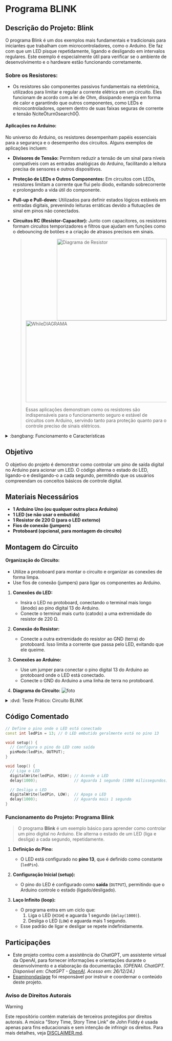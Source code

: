 # Programa BLINK


## Descrição do Projeto: Blink
O programa Blink é um dos exemplos mais fundamentais e tradicionais para iniciantes que trabalham com microcontroladores, como o Arduino. Ele faz com que um LED pisque repetidamente, ligando e desligando em intervalos regulares. Este exemplo é especialmente útil para verificar se o ambiente de desenvolvimento e o hardware estão funcionando corretamente.

### Sobre os Resistores:
- Os resistores são componentes passivos fundamentais na eletrônica, utilizados para limitar e regular a corrente elétrica em um circuito. Eles funcionam de acordo com a lei de Ohm, dissipando energia em forma de calor e garantindo que outros componentes, como LEDs e microcontroladores, operem dentro de suas faixas seguras de corrente e tensão citeturn0search0.

#### Aplicações no Arduino:

No universo do Arduino, os resistores desempenham papéis essenciais para a segurança e o desempenho dos circuitos. Alguns exemplos de aplicações incluem:

- **Divisores de Tensão:** Permitem reduzir a tensão de um sinal para níveis compatíveis com as entradas analógicas do Arduino, facilitando a leitura precisa de sensores e outros dispositivos.
- **Proteção de LEDs e Outros Componentes:** Em circuitos com LEDs, resistores limitam a corrente que flui pelo diodo, evitando sobrecorrente e prolongando a vida útil do componente.
- **Pull-up e Pull-down:** Utilizados para definir estados lógicos estáveis em entradas digitais, prevenindo leituras erráticas devido a flutuações de sinal em pinos não conectados.
- **Circuitos RC (Resistor-Capacitor):** Junto com capacitores, os resistores formam circuitos temporizadores e filtros que ajudam em funções como o debouncing de botões e a criação de atrasos precisos em sinais.

     > <img height="254.3" width="343" align="right" alt="Diagrama de Resistor" src="https://github.com/Matheusrammos/LIA-Docs/blob/main/Exerc%C3%ADcio_em_Sala_1/RESISTORES_Tabela%3ARESIST%C3%8ANCIA.png">
     >
     > <img height="255" width="450" alt="WhileDIAGRAMA" src="https://github.com/Matheusrammos/LIA-Docs/blob/main/Exerc%C3%ADcio_em_Sala_1/RESISTORES_IMG_1.png">
     > 
     > Essas aplicações demonstram como os resistores são indispensáveis para o funcionamento seguro e estável de circuitos com Arduino, servindo tanto para proteção quanto para o controle preciso de sinais elétricos.

<details>
<summary> :bangbang: Funcionamento e Características </summary>

- **Lei de Ohm:** A relação entre tensão (V), corrente (I) e resistência (R) é definida pela lei de Ohm, expressa pela fórmula V = I × R. Esse princípio básico orienta a utilização dos resistores em circuitos eletrônicos.
  
- **Dissipação de Potência:** Ao limitar a corrente, os resistores convertem parte da energia elétrica em calor. É fundamental escolher resistores com a capacidade de dissipação de potência adequada para evitar superaquecimento e danos ao componente.
  
- **Precisão e Tolerância:** Resistores são fabricados com diferentes níveis de tolerância (por exemplo, 1%, 5% ou 10%), o que influencia a precisão dos circuitos onde são aplicados. A escolha correta garante medições mais exatas e desempenho consistente.
  
- **Diversidade de Tipos:** Existem várias tecnologias de resistores, como os de carbono, metal film e wirewound, cada um oferecendo características específicas em termos de estabilidade, ruído e dissipação de calor.
  
> <img height="234.3" width="415" align="right" alt="WhileDIAGRAMA" src="https://github.com/Matheusrammos/LIA-Docs/blob/main/Exerc%C3%ADcio_em_Sala_1/RESISTORES_IMG_3.png">

> <img height="235" width="410" alt="WhileDIAGRAMA" src="https://github.com/Matheusrammos/LIA-Docs/blob/main/Exerc%C3%ADcio_em_Sala_1/RESISTORES_IMG_2.png">
</details>






## Objetivo
O objetivo do projeto é demonstrar como controlar um pino de saída digital no Arduino para acionar um LED. O código alterna o estado do LED, ligando-o e desligando-o a cada segundo, permitindo que os usuários compreendam os conceitos básicos de controle digital.


## Materiais Necessários
- **1 Arduino Uno (ou qualquer outra placa Arduino)**
- **1 LED (se não usar o embutido)**
- **1 Resistor de 220 Ω (para o LED externo)**
- **Fios de conexão (jumpers)**
- **Protoboard (opcional, para montagem do circuito)**

## Montagem do Circuito
#### Organização do Circuito:
   - Utilize a protoboard para montar o circuito e organizar as conexões de forma limpa.
   - Use fios de conexão (jumpers) para ligar os componentes ao Arduino.

1. **Conexões do LED:**
   - Insira o LED no protoboard, conectando o terminal mais longo (ânodo) ao pino digital 13 do Arduino.
   - Conecte o terminal mais curto (catodo) a uma extremidade do resistor de 220 Ω.
     
2. **Conexão do Resistor:**
   - Conecte a outra extremidade do resistor ao GND (terra) do protoboard. Isso limita a corrente que passa pelo LED, evitando que ele queime.

3. **Conexões ao Arduino:**
   - Use um jumper para conectar o pino digital 13 do Arduino ao protoboard onde o LED está conectado.
   - Conecte o GND do Arduino a uma linha de terra no protoboard.

4. **Diagrama do Circuito:**
![foto](https://github.com/Matheusrammos/LIA-Docs/blob/main/Exerc%C3%ADcio_em_Sala_1/Diagrama_Aula_1.png)
<details>
<summary> :dvd: Teste Prático: Circuito BLINK </summary>

[Circuito BLINK](https://github.com/user-attachments/assets/0fd8602f-0a26-4570-a3aa-290ff9b52ce1)
</details>


## Código Comentado
```cpp
// Define o pino onde o LED está conectado
const int ledPin = 13; // O LED embutido geralmente está no pino 13

void setup() {
  // Configura o pino do LED como saída
  pinMode(ledPin, OUTPUT);
}

void loop() {
  // Liga o LED
  digitalWrite(ledPin, HIGH); // Acende o LED
  delay(1000);                // Aguarda 1 segundo (1000 milissegundos)

  // Desliga o LED
  digitalWrite(ledPin, LOW);  // Apaga o LED
  delay(1000);                // Aguarda mais 1 segundo
}
````


### Funcionamento do Projeto: Programa Blink  
> O programa **Blink** é um exemplo básico para aprender como controlar um pino digital no Arduino. Ele alterna o estado de um LED (liga e desliga) a cada segundo, repetidamente.  
1. **Definição do Pino:**
   - O LED está configurado no **pino 13**, que é definido como constante (`ledPin`).

2. **Configuração Inicial (setup):**
   - O pino do LED é configurado como **saída** (`OUTPUT`), permitindo que o Arduino controle o estado (ligado/desligado).

3. **Laço Infinito (loop):**
   - O programa entra em um ciclo que:
     1. Liga o LED (`HIGH`) e aguarda 1 segundo (`delay(1000)`).
     2. Desliga o LED (`LOW`) e aguarda mais 1 segundo.
   - Esse padrão de ligar e desligar se repete indefinidamente.


## Participações
- Este projeto contou com a assistência do ChatGPT, um assistente virtual da OpenAI, para fornecer informações e orientações durante o desenvolvimento e a elaboração da documentação.
  *(OPENAI. ChatGPT. Disponível em: ChatGPT - [OpenAI](https://www.openai.com/chatgpt). Acesso em: 26/12/24.)*
- [Epaminondaslage](https://www.bing.com/ck/a?!&&p=cf945232149fce13JmltdHM9MTcyNjcwNDAwMCZpZ3VpZD0yNGZkYWYyYS1lMjZiLTYzMWYtMzY0MC1iYmJiZTNlZTYyZGImaW5zaWQ9NTE5Mg&ptn=3&ver=2&hsh=3&fclid=24fdaf2a-e26b-631f-3640-bbbbe3ee62db&psq=src%3d%22https%3a%2f%2fgithub.com%2fEpaminondaslage%2fAluno_Fulano_de_Tal%2fblob%2fmain%2fExercicio_em_Casa_1%2fFigura.jpeg%22+alt%3d%22Circuito%22+width%3d%2250%25%22&u=a1aHR0cHM6Ly9naXRodWIuY29tL0VwYW1pbm9uZGFzbGFnZQ&ntb=1) foi responsável por instruir e coordernar o conteúdo deste projeto.

### Aviso de Direitos Autorais 
>[!WARNING]
>
>Este repositório contém materiais de terceiros protegidos por direitos autorais. A música "Story Time, Story Time Link" de John Fiddy é usada apenas para fins educacionais e sem intenção de infringir os direitos. Para mais detalhes, veja [DISCLAIMER.md](./DISCLAIMER.md).
